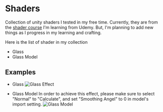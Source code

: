 # Shaders
Collection of unity shaders I tested in my free time. Currently, they are from the [shader course](https://www.udemy.com/course/unity-shaders/) I'm learning from Udemy. But, I'm planning to add new things as I progress in my learning and crafting. 

Here is the list of shader in my collection
  - Glass
  - Glass Model
  
## Examples
- Glass
![Glass Effect](https://res.cloudinary.com/yunwe/image/upload/v1587299532/GitReadMePhoto/Shaders/glass.jpg "Glass Effect")

- Glass Model
In order to achieve this effect, please make sure to select "Normal" to "Calculate", and set "Smoothing Angel" to 0 in model's import setting.
![Glass Model](https://res.cloudinary.com/yunwe/image/upload/v1587397878/GitReadMePhoto/Shaders/glass_model.jpg "Glass Model")

